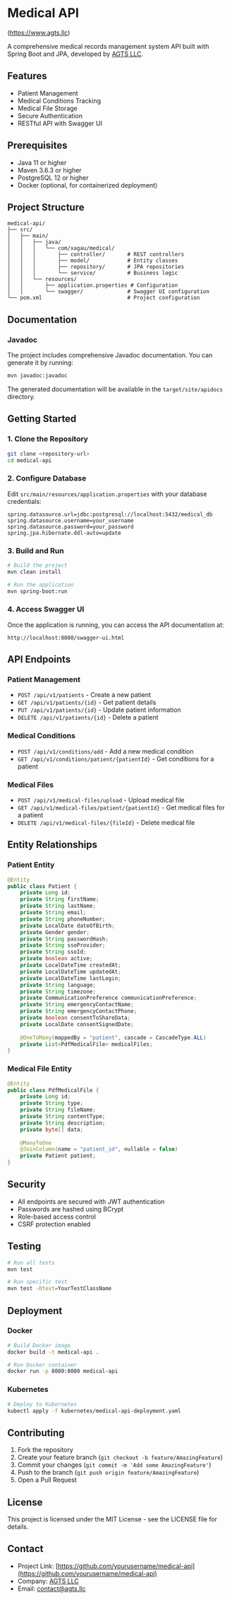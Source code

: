 # Medical API

(https://www.agts.llc)

A comprehensive medical records management system API built with Spring Boot and JPA, developed by [AGTS LLC](https://www.agts.llc).

## Features

- Patient Management
- Medical Conditions Tracking
- Medical File Storage
- Secure Authentication
- RESTful API with Swagger UI

## Prerequisites

- Java 11 or higher
- Maven 3.6.3 or higher
- PostgreSQL 12 or higher
- Docker (optional, for containerized deployment)

## Project Structure

```
medical-api/
├── src/
│   ├── main/
│   │   ├── java/
│   │   │   └── com/xagau/medical/
│   │   │       ├── controller/       # REST controllers
│   │   │       ├── model/            # Entity classes
│   │   │       ├── repository/       # JPA repositories
│   │   │       └── service/          # Business logic
│   │   └── resources/
│   │       ├── application.properties # Configuration
│   │       └── swagger/              # Swagger UI configuration
└── pom.xml                           # Project configuration
```

## Documentation

### Javadoc

The project includes comprehensive Javadoc documentation. You can generate it by running:

```bash
mvn javadoc:javadoc
```

The generated documentation will be available in the `target/site/apidocs` directory.

## Getting Started

### 1. Clone the Repository

```bash
git clone <repository-url>
cd medical-api
```

### 2. Configure Database

Edit `src/main/resources/application.properties` with your database credentials:

```properties
spring.datasource.url=jdbc:postgresql://localhost:5432/medical_db
spring.datasource.username=your_username
spring.datasource.password=your_password
spring.jpa.hibernate.ddl-auto=update
```

### 3. Build and Run

```bash
# Build the project
mvn clean install

# Run the application
mvn spring-boot:run
```

### 4. Access Swagger UI

Once the application is running, you can access the API documentation at:

```
http://localhost:8080/swagger-ui.html
```

## API Endpoints

### Patient Management

- `POST /api/v1/patients` - Create a new patient
- `GET /api/v1/patients/{id}` - Get patient details
- `PUT /api/v1/patients/{id}` - Update patient information
- `DELETE /api/v1/patients/{id}` - Delete a patient

### Medical Conditions

- `POST /api/v1/conditions/add` - Add a new medical condition
- `GET /api/v1/conditions/patient/{patientId}` - Get conditions for a patient

### Medical Files

- `POST /api/v1/medical-files/upload` - Upload medical file
- `GET /api/v1/medical-files/patient/{patientId}` - Get medical files for a patient
- `DELETE /api/v1/medical-files/{fileId}` - Delete medical file

## Entity Relationships

### Patient Entity

```java
@Entity
public class Patient {
    private Long id;
    private String firstName;
    private String lastName;
    private String email;
    private String phoneNumber;
    private LocalDate dateOfBirth;
    private Gender gender;
    private String passwordHash;
    private String ssoProvider;
    private String ssoId;
    private boolean active;
    private LocalDateTime createdAt;
    private LocalDateTime updatedAt;
    private LocalDateTime lastLogin;
    private String language;
    private String timezone;
    private CommunicationPreference communicationPreference;
    private String emergencyContactName;
    private String emergencyContactPhone;
    private boolean consentToShareData;
    private LocalDate consentSignedDate;
    
    @OneToMany(mappedBy = "patient", cascade = CascadeType.ALL)
    private List<PdfMedicalFile> medicalFiles;
}
```

### Medical File Entity

```java
@Entity
public class PdfMedicalFile {
    private Long id;
    private String type;
    private String fileName;
    private String contentType;
    private String description;
    private byte[] data;
    
    @ManyToOne
    @JoinColumn(name = "patient_id", nullable = false)
    private Patient patient;
}
```

## Security

- All endpoints are secured with JWT authentication
- Passwords are hashed using BCrypt
- Role-based access control
- CSRF protection enabled

## Testing

```bash
# Run all tests
mvn test

# Run specific test
mvn test -Dtest=YourTestClassName
```

## Deployment

### Docker

```bash
# Build Docker image
docker build -t medical-api .

# Run Docker container
docker run -p 8080:8080 medical-api
```

### Kubernetes

```bash
# Deploy to Kubernetes
kubectl apply -f kubernetes/medical-api-deployment.yaml
```

## Contributing

1. Fork the repository
2. Create your feature branch (`git checkout -b feature/AmazingFeature`)
3. Commit your changes (`git commit -m 'Add some AmazingFeature'`)
4. Push to the branch (`git push origin feature/AmazingFeature`)
5. Open a Pull Request

## License

This project is licensed under the MIT License - see the LICENSE file for details.

## Contact

- Project Link: [https://github.com/yourusername/medical-api](https://github.com/yourusername/medical-api)
- Company: [AGTS LLC](https://www.agts.llc)
- Email: contact@agts.llc
